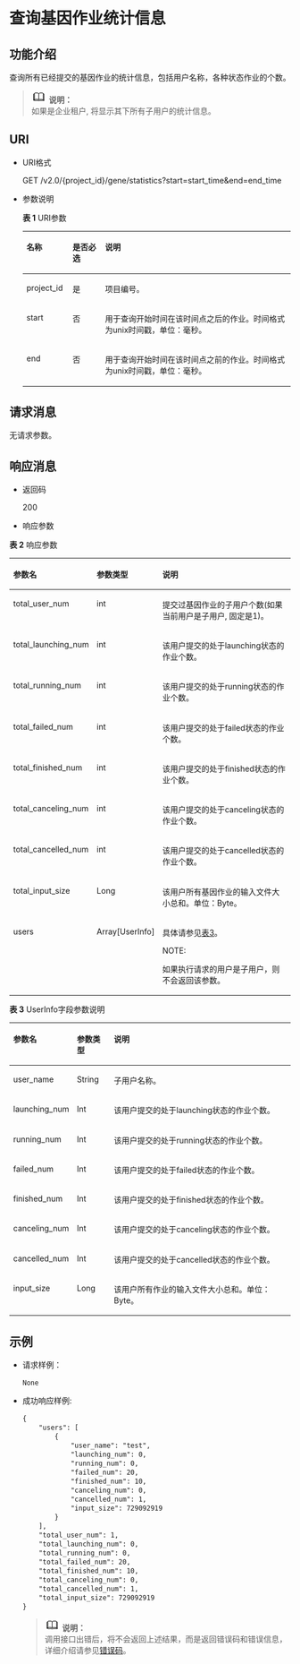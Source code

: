 # 查询基因作业统计信息<a name="dli_02_0142"></a>

## 功能介绍<a name="section6968756197"></a>

查询所有已经提交的基因作业的统计信息，包括用户名称，各种状态作业的个数。

>![](public_sys-resources/icon-note.gif) **说明：**   
>如果是企业租户, 将显示其下所有子用户的统计信息。  

## URI<a name="section169693561590"></a>

-   URI格式

    GET /v2.0/\{project\_id\}/gene/statistics?start=start\_time&end=end\_time

-   参数说明

    **表 1**  URI参数

    <a name="table129761556598"></a>
    <table><thead align="left"><tr id="row1826735713913"><th class="cellrowborder" valign="top" width="17.171717171717173%" id="mcps1.2.4.1.1"><p id="p226717571598"><a name="p226717571598"></a><a name="p226717571598"></a>名称</p>
    </th>
    <th class="cellrowborder" valign="top" width="12.121212121212121%" id="mcps1.2.4.1.2"><p id="p8267195712917"><a name="p8267195712917"></a><a name="p8267195712917"></a>是否必选</p>
    </th>
    <th class="cellrowborder" valign="top" width="70.70707070707071%" id="mcps1.2.4.1.3"><p id="p11267457995"><a name="p11267457995"></a><a name="p11267457995"></a>说明</p>
    </th>
    </tr>
    </thead>
    <tbody><tr id="row1026714572915"><td class="cellrowborder" valign="top" width="17.171717171717173%" headers="mcps1.2.4.1.1 "><p id="p17267757296"><a name="p17267757296"></a><a name="p17267757296"></a>project_id</p>
    </td>
    <td class="cellrowborder" valign="top" width="12.121212121212121%" headers="mcps1.2.4.1.2 "><p id="p14267557694"><a name="p14267557694"></a><a name="p14267557694"></a>是</p>
    </td>
    <td class="cellrowborder" valign="top" width="70.70707070707071%" headers="mcps1.2.4.1.3 "><p id="p82675571912"><a name="p82675571912"></a><a name="p82675571912"></a>项目编号。</p>
    </td>
    </tr>
    <tr id="row1826855715912"><td class="cellrowborder" valign="top" width="17.171717171717173%" headers="mcps1.2.4.1.1 "><p id="p192681657995"><a name="p192681657995"></a><a name="p192681657995"></a>start</p>
    </td>
    <td class="cellrowborder" valign="top" width="12.121212121212121%" headers="mcps1.2.4.1.2 "><p id="p22680574914"><a name="p22680574914"></a><a name="p22680574914"></a>否</p>
    </td>
    <td class="cellrowborder" valign="top" width="70.70707070707071%" headers="mcps1.2.4.1.3 "><p id="p172681157494"><a name="p172681157494"></a><a name="p172681157494"></a>用于查询开始时间在该时间点之后的作业。时间格式为unix时间戳，单位：毫秒。</p>
    </td>
    </tr>
    <tr id="row22682057196"><td class="cellrowborder" valign="top" width="17.171717171717173%" headers="mcps1.2.4.1.1 "><p id="p132686579919"><a name="p132686579919"></a><a name="p132686579919"></a>end</p>
    </td>
    <td class="cellrowborder" valign="top" width="12.121212121212121%" headers="mcps1.2.4.1.2 "><p id="p112689571297"><a name="p112689571297"></a><a name="p112689571297"></a>否</p>
    </td>
    <td class="cellrowborder" valign="top" width="70.70707070707071%" headers="mcps1.2.4.1.3 "><p id="p1426817576910"><a name="p1426817576910"></a><a name="p1426817576910"></a>用于查询开始时间在该时间点之前的作业。时间格式为unix时间戳，单位：毫秒。</p>
    </td>
    </tr>
    </tbody>
    </table>


## 请求消息<a name="section3414034164017"></a>

无请求参数。

## 响应消息<a name="section2101574914"></a>

-   返回码

    200

-   响应参数

**表 2**  响应参数

<a name="table192695719914"></a>
<table><thead align="left"><tr id="row82696574918"><th class="cellrowborder" valign="top" width="21.977802219778024%" id="mcps1.2.4.1.1"><p id="p102691857892"><a name="p102691857892"></a><a name="p102691857892"></a>参数名</p>
</th>
<th class="cellrowborder" valign="top" width="13.18868113188681%" id="mcps1.2.4.1.2"><p id="p12269185711914"><a name="p12269185711914"></a><a name="p12269185711914"></a>参数类型</p>
</th>
<th class="cellrowborder" valign="top" width="64.83351664833516%" id="mcps1.2.4.1.3"><p id="p192698571294"><a name="p192698571294"></a><a name="p192698571294"></a>说明</p>
</th>
</tr>
</thead>
<tbody><tr id="row5269257198"><td class="cellrowborder" valign="top" width="21.977802219778024%" headers="mcps1.2.4.1.1 "><p id="p92621639121911"><a name="p92621639121911"></a><a name="p92621639121911"></a>total_user_num</p>
</td>
<td class="cellrowborder" valign="top" width="13.18868113188681%" headers="mcps1.2.4.1.2 "><p id="p14262939161917"><a name="p14262939161917"></a><a name="p14262939161917"></a>int</p>
</td>
<td class="cellrowborder" valign="top" width="64.83351664833516%" headers="mcps1.2.4.1.3 "><p id="p6262113981912"><a name="p6262113981912"></a><a name="p6262113981912"></a>提交过基因作业的子用户个数(如果当前用户是子用户, 固定是1)。</p>
</td>
</tr>
<tr id="row1027015577915"><td class="cellrowborder" valign="top" width="21.977802219778024%" headers="mcps1.2.4.1.1 "><p id="p1326293915199"><a name="p1326293915199"></a><a name="p1326293915199"></a>total_launching_num</p>
</td>
<td class="cellrowborder" valign="top" width="13.18868113188681%" headers="mcps1.2.4.1.2 "><p id="p826215391194"><a name="p826215391194"></a><a name="p826215391194"></a>int</p>
</td>
<td class="cellrowborder" valign="top" width="64.83351664833516%" headers="mcps1.2.4.1.3 "><p id="p142620398193"><a name="p142620398193"></a><a name="p142620398193"></a>该用户提交的处于launching状态的作业个数。</p>
</td>
</tr>
<tr id="row527013571793"><td class="cellrowborder" valign="top" width="21.977802219778024%" headers="mcps1.2.4.1.1 "><p id="p126212390198"><a name="p126212390198"></a><a name="p126212390198"></a>total_running_num</p>
</td>
<td class="cellrowborder" valign="top" width="13.18868113188681%" headers="mcps1.2.4.1.2 "><p id="p7264193913194"><a name="p7264193913194"></a><a name="p7264193913194"></a>int</p>
</td>
<td class="cellrowborder" valign="top" width="64.83351664833516%" headers="mcps1.2.4.1.3 "><p id="p1726433917197"><a name="p1726433917197"></a><a name="p1726433917197"></a>该用户提交的处于running状态的作业个数。</p>
</td>
</tr>
<tr id="row4270165717916"><td class="cellrowborder" valign="top" width="21.977802219778024%" headers="mcps1.2.4.1.1 "><p id="p13264339151913"><a name="p13264339151913"></a><a name="p13264339151913"></a>total_failed_num</p>
</td>
<td class="cellrowborder" valign="top" width="13.18868113188681%" headers="mcps1.2.4.1.2 "><p id="p1026493911914"><a name="p1026493911914"></a><a name="p1026493911914"></a>int</p>
</td>
<td class="cellrowborder" valign="top" width="64.83351664833516%" headers="mcps1.2.4.1.3 "><p id="p72647394197"><a name="p72647394197"></a><a name="p72647394197"></a>该用户提交的处于failed状态的作业个数。</p>
</td>
</tr>
<tr id="row7270757490"><td class="cellrowborder" valign="top" width="21.977802219778024%" headers="mcps1.2.4.1.1 "><p id="p17264139151913"><a name="p17264139151913"></a><a name="p17264139151913"></a>total_finished_num</p>
</td>
<td class="cellrowborder" valign="top" width="13.18868113188681%" headers="mcps1.2.4.1.2 "><p id="p32641639181915"><a name="p32641639181915"></a><a name="p32641639181915"></a>int</p>
</td>
<td class="cellrowborder" valign="top" width="64.83351664833516%" headers="mcps1.2.4.1.3 "><p id="p15264173917194"><a name="p15264173917194"></a><a name="p15264173917194"></a>该用户提交的处于finished状态的作业个数。</p>
</td>
</tr>
<tr id="row1227015715914"><td class="cellrowborder" valign="top" width="21.977802219778024%" headers="mcps1.2.4.1.1 "><p id="p02648398196"><a name="p02648398196"></a><a name="p02648398196"></a>total_canceling_num</p>
</td>
<td class="cellrowborder" valign="top" width="13.18868113188681%" headers="mcps1.2.4.1.2 "><p id="p626433911196"><a name="p626433911196"></a><a name="p626433911196"></a>int</p>
</td>
<td class="cellrowborder" valign="top" width="64.83351664833516%" headers="mcps1.2.4.1.3 "><p id="p3264113912191"><a name="p3264113912191"></a><a name="p3264113912191"></a>该用户提交的处于canceling状态的作业个数。</p>
</td>
</tr>
<tr id="row846595325518"><td class="cellrowborder" valign="top" width="21.977802219778024%" headers="mcps1.2.4.1.1 "><p id="p1446595310559"><a name="p1446595310559"></a><a name="p1446595310559"></a>total_cancelled_num</p>
</td>
<td class="cellrowborder" valign="top" width="13.18868113188681%" headers="mcps1.2.4.1.2 "><p id="p194651953185512"><a name="p194651953185512"></a><a name="p194651953185512"></a>int</p>
</td>
<td class="cellrowborder" valign="top" width="64.83351664833516%" headers="mcps1.2.4.1.3 "><p id="p7465205315556"><a name="p7465205315556"></a><a name="p7465205315556"></a>该用户提交的处于cancelled状态的作业个数。</p>
</td>
</tr>
<tr id="row027135717915"><td class="cellrowborder" valign="top" width="21.977802219778024%" headers="mcps1.2.4.1.1 "><p id="p21185201210"><a name="p21185201210"></a><a name="p21185201210"></a>total_input_size</p>
</td>
<td class="cellrowborder" valign="top" width="13.18868113188681%" headers="mcps1.2.4.1.2 "><p id="p1711816202211"><a name="p1711816202211"></a><a name="p1711816202211"></a>Long</p>
</td>
<td class="cellrowborder" valign="top" width="64.83351664833516%" headers="mcps1.2.4.1.3 "><p id="p16118102017218"><a name="p16118102017218"></a><a name="p16118102017218"></a>该用户所有基因作业的输入文件大小总和。单位：Byte。</p>
</td>
</tr>
<tr id="row2271165714918"><td class="cellrowborder" valign="top" width="21.977802219778024%" headers="mcps1.2.4.1.1 "><p id="p131181204212"><a name="p131181204212"></a><a name="p131181204212"></a>users</p>
</td>
<td class="cellrowborder" valign="top" width="13.18868113188681%" headers="mcps1.2.4.1.2 "><p id="p141181420162112"><a name="p141181420162112"></a><a name="p141181420162112"></a>Array[UserInfo]</p>
</td>
<td class="cellrowborder" valign="top" width="64.83351664833516%" headers="mcps1.2.4.1.3 "><p id="p5118620112114"><a name="p5118620112114"></a><a name="p5118620112114"></a>具体请参见<a href="#dli_02_0142__table560144421912">表3</a>。</p>
<div class="note" id="note9244155166"><a name="note9244155166"></a><a name="note9244155166"></a><span class="notetitle"> NOTE: </span><div class="notebody"><p id="p172491501610"><a name="p172491501610"></a><a name="p172491501610"></a>如果执行请求的用户是子用户，则不会返回该参数。</p>
</div></div>
</td>
</tr>
</tbody>
</table>

**表 3**  UserInfo字段参数说明

<a name="table560144421912"></a>
<table><thead align="left"><tr id="row10629440194"><th class="cellrowborder" valign="top" width="21.977802219778024%" id="mcps1.2.4.1.1"><p id="p1341411544190"><a name="p1341411544190"></a><a name="p1341411544190"></a>参数名</p>
</th>
<th class="cellrowborder" valign="top" width="13.18868113188681%" id="mcps1.2.4.1.2"><p id="p942025461913"><a name="p942025461913"></a><a name="p942025461913"></a>参数类型</p>
</th>
<th class="cellrowborder" valign="top" width="64.83351664833516%" id="mcps1.2.4.1.3"><p id="p4422754191913"><a name="p4422754191913"></a><a name="p4422754191913"></a>说明</p>
</th>
</tr>
</thead>
<tbody><tr id="row12621144191914"><td class="cellrowborder" valign="top" width="21.977802219778024%" headers="mcps1.2.4.1.1 "><p id="p025110122019"><a name="p025110122019"></a><a name="p025110122019"></a>user_name</p>
</td>
<td class="cellrowborder" valign="top" width="13.18868113188681%" headers="mcps1.2.4.1.2 "><p id="p19291103208"><a name="p19291103208"></a><a name="p19291103208"></a>String</p>
</td>
<td class="cellrowborder" valign="top" width="64.83351664833516%" headers="mcps1.2.4.1.3 "><p id="p630170112017"><a name="p630170112017"></a><a name="p630170112017"></a>子用户名称。</p>
</td>
</tr>
<tr id="row286217221285"><td class="cellrowborder" valign="top" width="21.977802219778024%" headers="mcps1.2.4.1.1 "><p id="p23213016204"><a name="p23213016204"></a><a name="p23213016204"></a>launching_num</p>
</td>
<td class="cellrowborder" valign="top" width="13.18868113188681%" headers="mcps1.2.4.1.2 "><p id="p18631122182814"><a name="p18631122182814"></a><a name="p18631122182814"></a>Int</p>
</td>
<td class="cellrowborder" valign="top" width="64.83351664833516%" headers="mcps1.2.4.1.3 "><p id="p163411476586"><a name="p163411476586"></a><a name="p163411476586"></a>该用户提交的处于launching状态的作业个数。</p>
</td>
</tr>
<tr id="row685916298285"><td class="cellrowborder" valign="top" width="21.977802219778024%" headers="mcps1.2.4.1.1 "><p id="p18859629102819"><a name="p18859629102819"></a><a name="p18859629102819"></a>running_num</p>
</td>
<td class="cellrowborder" valign="top" width="13.18868113188681%" headers="mcps1.2.4.1.2 "><p id="p11859122932815"><a name="p11859122932815"></a><a name="p11859122932815"></a>Int</p>
</td>
<td class="cellrowborder" valign="top" width="64.83351664833516%" headers="mcps1.2.4.1.3 "><p id="p0379479587"><a name="p0379479587"></a><a name="p0379479587"></a>该用户提交的处于running状态的作业个数。</p>
</td>
</tr>
<tr id="row41961152918"><td class="cellrowborder" valign="top" width="21.977802219778024%" headers="mcps1.2.4.1.1 "><p id="p2019721182915"><a name="p2019721182915"></a><a name="p2019721182915"></a>failed_num</p>
</td>
<td class="cellrowborder" valign="top" width="13.18868113188681%" headers="mcps1.2.4.1.2 "><p id="p2019751152918"><a name="p2019751152918"></a><a name="p2019751152918"></a>Int</p>
</td>
<td class="cellrowborder" valign="top" width="64.83351664833516%" headers="mcps1.2.4.1.3 "><p id="p6411347185811"><a name="p6411347185811"></a><a name="p6411347185811"></a>该用户提交的处于failed状态的作业个数。</p>
</td>
</tr>
<tr id="row16197514292"><td class="cellrowborder" valign="top" width="21.977802219778024%" headers="mcps1.2.4.1.1 "><p id="p51973112916"><a name="p51973112916"></a><a name="p51973112916"></a>finished_num</p>
</td>
<td class="cellrowborder" valign="top" width="13.18868113188681%" headers="mcps1.2.4.1.2 "><p id="p5197111297"><a name="p5197111297"></a><a name="p5197111297"></a>Int</p>
</td>
<td class="cellrowborder" valign="top" width="64.83351664833516%" headers="mcps1.2.4.1.3 "><p id="p15471547125812"><a name="p15471547125812"></a><a name="p15471547125812"></a>该用户提交的处于finished状态的作业个数。</p>
</td>
</tr>
<tr id="row73829152910"><td class="cellrowborder" valign="top" width="21.977802219778024%" headers="mcps1.2.4.1.1 "><p id="p1738893296"><a name="p1738893296"></a><a name="p1738893296"></a>canceling_num</p>
</td>
<td class="cellrowborder" valign="top" width="13.18868113188681%" headers="mcps1.2.4.1.2 "><p id="p12389932918"><a name="p12389932918"></a><a name="p12389932918"></a>Int</p>
</td>
<td class="cellrowborder" valign="top" width="64.83351664833516%" headers="mcps1.2.4.1.3 "><p id="p1649847175814"><a name="p1649847175814"></a><a name="p1649847175814"></a>该用户提交的处于canceling状态的作业个数。</p>
</td>
</tr>
<tr id="row8381994295"><td class="cellrowborder" valign="top" width="21.977802219778024%" headers="mcps1.2.4.1.1 "><p id="p83859132914"><a name="p83859132914"></a><a name="p83859132914"></a>cancelled_num</p>
</td>
<td class="cellrowborder" valign="top" width="13.18868113188681%" headers="mcps1.2.4.1.2 "><p id="p7387952920"><a name="p7387952920"></a><a name="p7387952920"></a>Int</p>
</td>
<td class="cellrowborder" valign="top" width="64.83351664833516%" headers="mcps1.2.4.1.3 "><p id="p75284725815"><a name="p75284725815"></a><a name="p75284725815"></a>该用户提交的处于cancelled状态的作业个数。</p>
</td>
</tr>
<tr id="row6386918297"><td class="cellrowborder" valign="top" width="21.977802219778024%" headers="mcps1.2.4.1.1 "><p id="p13810914293"><a name="p13810914293"></a><a name="p13810914293"></a>input_size</p>
</td>
<td class="cellrowborder" valign="top" width="13.18868113188681%" headers="mcps1.2.4.1.2 "><p id="p163816922910"><a name="p163816922910"></a><a name="p163816922910"></a>Long</p>
</td>
<td class="cellrowborder" valign="top" width="64.83351664833516%" headers="mcps1.2.4.1.3 "><p id="p1438199152919"><a name="p1438199152919"></a><a name="p1438199152919"></a>该用户所有作业的输入文件大小总和。单位：Byte。</p>
</td>
</tr>
</tbody>
</table>

## 示例<a name="section320217117419"></a>

-   请求样例：

    ```
    None
    ```


-   成功响应样例:

    ```
    {
        "users": [
            {
                "user_name": "test",
                "launching_num": 0,
                "running_num": 0,
                "failed_num": 20,
                "finished_num": 10,
                "canceling_num": 0,
                "cancelled_num": 1,
                "input_size": 729092919
            }
        ],
        "total_user_num": 1,
        "total_launching_num": 0,
        "total_running_num": 0,
        "total_failed_num": 20,
        "total_finished_num": 10,
        "total_canceling_num": 0,
        "total_cancelled_num": 1,
        "total_input_size": 729092919
    }
    ```

    >![](public_sys-resources/icon-note.gif) **说明：**   
    >调用接口出错后，将不会返回上述结果，而是返回错误码和错误信息，详细介绍请参见[错误码](错误码.md)。  


